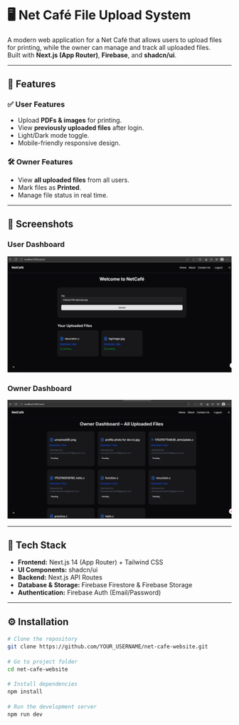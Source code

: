 # 🖥️ Net Café File Upload System

A modern web application for a Net Café that allows users to upload files for printing, while the owner can manage and track all uploaded files.  
Built with **Next.js (App Router)**, **Firebase**, and **shadcn/ui**.

---

## 🚀 Features

### ✅ User Features
- Upload **PDFs & images** for printing.
- View **previously uploaded files** after login.
- Light/Dark mode toggle.
- Mobile-friendly responsive design.

### 🛠️ Owner Features
- View **all uploaded files** from all users.
- Mark files as **Printed**.
- Manage file status in real time.

---

## 📸 Screenshots

### User Dashboard
![User Dashboard](docs/user-dashboard.png)

### Owner Dashboard
![Owner Dashboard](docs/owner-dashboard.png)

---

## 📂 Tech Stack
- **Frontend:** Next.js 14 (App Router) + Tailwind CSS
- **UI Components:** shadcn/ui
- **Backend:** Next.js API Routes
- **Database & Storage:** Firebase Firestore & Firebase Storage
- **Authentication:** Firebase Auth (Email/Password)

---

## ⚙️ Installation

```bash
# Clone the repository
git clone https://github.com/YOUR_USERNAME/net-cafe-website.git

# Go to project folder
cd net-cafe-website

# Install dependencies
npm install

# Run the development server
npm run dev
